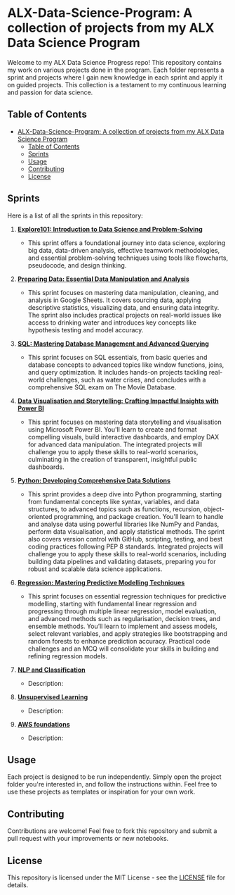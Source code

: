 # ALX-Data-Science-Program: A collection of projects from my ALX Data Science Program

Welcome to my ALX Data Science Progress repo! This repository contains my work on various projects done in the program. Each folder represents a sprint and projects where I gain new knowledge in each sprint and apply it on guided projects. This collection is a testament to my continuous learning and passion for data science.

## Table of Contents

- [ALX-Data-Science-Program: A collection of projects from my ALX Data Science Program](#alx-data-science-program-a-collection-of-projects-from-my-alx-data-science-program)
  - [Table of Contents](#table-of-contents)
  - [Sprints](#sprints)
  - [Usage](#usage)
  - [Contributing](#contributing)
  - [License](#license)

## Sprints

Here is a list of all the sprints in this repository:

1. **[Explore101: Introduction to Data Science and Problem-Solving](https://github.com/ahmedokka29/ALX-Data-Science-Program/tree/main/1-%20Explore101)**
   - This sprint offers a foundational journey into data science, exploring big data, data-driven analysis, effective teamwork methodologies, and essential problem-solving techniques using tools like flowcharts, pseudocode, and design thinking.

2. **[Preparing Data: Essential Data Manipulation and Analysis](https://github.com/ahmedokka29/ALX-Data-Science-Program/tree/main/2-%20Preparing%20Data)**
   - This sprint focuses on mastering data manipulation, cleaning, and analysis in Google Sheets. It covers sourcing data, applying descriptive statistics, visualizing data, and ensuring data integrity. The sprint also includes practical projects on real-world issues like access to drinking water and introduces key concepts like hypothesis testing and model accuracy.

3. **[SQL: Mastering Database Management and Advanced Querying](link-to-Project)**
   - This sprint focuses on SQL essentials, from basic queries and database concepts to advanced topics like window functions, joins, and query optimization. It includes hands-on projects tackling real-world challenges, such as water crises, and concludes with a comprehensive SQL exam on The Movie Database.

4. **[Data Visualisation and Storytelling: Crafting Impactful Insights with Power BI](link-to-Project)**
   - This sprint focuses on mastering data storytelling and visualisation using Microsoft Power BI. You'll learn to create and format compelling visuals, build interactive dashboards, and employ DAX for advanced data manipulation. The integrated projects will challenge you to apply these skills to real-world scenarios, culminating in the creation of transparent, insightful public dashboards.

5. **[Python: Developing Comprehensive Data Solutions](link-to-Project)**
   - This sprint provides a deep dive into Python programming, starting from fundamental concepts like syntax, variables, and data structures, to advanced topics such as functions, recursion, object-oriented programming, and package creation. You'll learn to handle and analyse data using powerful libraries like NumPy and Pandas, perform data visualisation, and apply statistical methods. The sprint also covers version control with GitHub, scripting, testing, and best coding practices following PEP 8 standards. Integrated projects will challenge you to apply these skills to real-world scenarios, including building data pipelines and validating datasets, preparing you for robust and scalable data science applications.

6. **[Regression: Mastering Predictive Modelling Techniques](link-to-Project)**
   - This sprint focuses on essential regression techniques for predictive modelling, starting with fundamental linear regression and progressing through multiple linear regression, model evaluation, and advanced methods such as regularisation, decision trees, and ensemble methods. You’ll learn to implement and assess models, select relevant variables, and apply strategies like bootstrapping and random forests to enhance prediction accuracy. Practical code challenges and an MCQ will consolidate your skills in building and refining regression models.

7. **[NLP and Classification](link-to-Project)**
   - Description:

8. **[Unsupervised Learning](link-to-Project)**
   - Description:

9. **[AWS foundations](link-to-Project)**
   - Description:

## Usage

Each project is designed to be run independently. Simply open the project folder you're interested in, and follow the instructions within. Feel free to use these projects as templates or inspiration for your own work.

## Contributing

Contributions are welcome! Feel free to fork this repository and submit a pull request with your improvements or new notebooks.

## License

This repository is licensed under the MIT License - see the [LICENSE](LICENSE) file for details.
